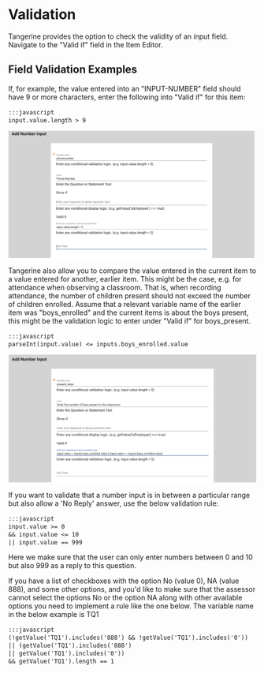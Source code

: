 # Validation

Tangerine provides the option to check the validity of an input field. Navigate to the "Valid if" field in the Item Editor.

## Field Validation Examples
If, for example, the value entered into an "INPUT-NUMBER" field should have 9 or more characters, enter the following into "Valid if" for this item:
    
    :::javascript
    input.value.length > 9

![add_input](add_input.png)

Tangerine also allow you to compare the value entered in the current item to a value entered for another, earlier item. This might be the case, e.g. for attendance when observing a classroom. That is, when recording attendance, the number of children present should not exceed the number of children enrolled. Assume that a relevant variable name of the earlier item was "boys_enrolled" and the current items is about the boys present, this might be the validation logic to enter under "Valid if" for boys_present.

    :::javascript
    parseInt(input.value) <= inputs.boys_enrolled.value

![prior_valid](prior_valid.png)

If you want to validate that a number input is in between a particular range but also allow a 'No Reply' answer, use the below validation rule:

    :::javascript
    input.value >= 0 
    && input.value <= 10 
    || input.value == 999

Here we make sure that the user can only enter numbers between 0 and 10 but also 999 as a reply to this question.

If you have a list of checkboxes with the option No (value 0), NA (value 888), and some other options, and you'd like to make sure that the assessor cannot select the options No or the option NA along with other available options you need to implement a rule like the one below. The variable name in the below example is TQ1

    :::javascript
    (!getValue('TQ1').includes('888') && !getValue('TQ1').includes('0')) 
    || (getValue('TQ1').includes('888') 
    || getValue('TQ1').includes('0')) 
    && getValue('TQ1').length == 1